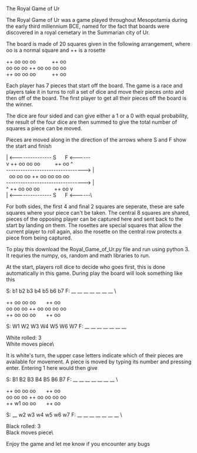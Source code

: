 The Royal Game of Ur

The Royal Game of Ur was a game played throughout Mesopotamia during the early third millennium BCE, named for the fact that boards were discovered in a royal cemetary in the Summarian city of Ur.

The board is made of 20 squares given in the following arrangement, where oo is a normal square and ++ is a rosette

++ oo oo oo&nbsp;&nbsp;&nbsp;&nbsp;&nbsp;&nbsp;&nbsp;&nbsp;&nbsp;&nbsp;&nbsp;++ oo\
oo oo oo ++ oo oo oo oo\
++ oo oo oo&nbsp;&nbsp;&nbsp;&nbsp;&nbsp;&nbsp;&nbsp;&nbsp;&nbsp;&nbsp;&nbsp;++ oo


Each player has 7 pieces that start off the board. The game is a race and players take it in turns to roll a set of dice and move their pieces onto and then off of the board. The first player to get all their pieces off the board is the winner.

The dice are four sided and can give either a 1 or a 0 with equal probability, the result of the four dice are then summed to give the total number of squares a piece can be moved.

Pieces are moved along in the direction of the arrows where S and F show the start and finish

| <--------------- S&nbsp;&nbsp;&nbsp;&nbsp;&nbsp;&nbsp;F <------\
v ++ oo oo oo&nbsp;&nbsp;&nbsp;&nbsp;&nbsp;&nbsp;&nbsp;&nbsp;&nbsp;&nbsp;++ oo ^\
---------------------------------> |\
&nbsp;&nbsp;oo oo oo ++ oo oo oo oo \
---------------------------------> |  
^ ++ oo oo oo&nbsp;&nbsp;&nbsp;&nbsp;&nbsp;&nbsp;&nbsp;&nbsp;&nbsp;&nbsp;++ oo v\
| <--------------- S&nbsp;&nbsp;&nbsp;&nbsp;&nbsp;&nbsp;F <------\

For both sides, the first 4 and final 2 squares are seperate, these are safe squares where your piece can't be taken.
The central 8 squares are shared, pieces of the opposing player can be captured here and sent back to the start by landing on them.
The rosettes are special squares that allow the current player to roll again, also the rosette on the central row protects a piece from being captured.

To play this download the Royal_Game_of_Ur.py file and run using python 3. It requries the numpy, os, random and math libraries to run.

At the start, players roll dice to decide who goes first, this is done automatically in this game.
During play the board will look something like this


S: b1 b2 b3 b4 b5 b6 b7 F: __ __ __ __ __ __ __ \

++ oo oo oo&nbsp;&nbsp;&nbsp;&nbsp;&nbsp;&nbsp;&nbsp;++ oo \
oo oo oo ++ oo oo oo oo \
++ oo oo oo&nbsp;&nbsp;&nbsp;&nbsp;&nbsp;&nbsp;&nbsp;++ oo 

S: W1 W2 W3 W4 W5 W6 W7 F: __ __ __ __ __ __ __ 

White rolled: 3\
White moves piece\

It is white's turn, the upper case letters indicate which of their pieces are available for movement. A piece is moved by typing its number and pressing enter. Entering 1 here would then give

S: B1 B2 B3 B4 B5 B6 B7 F: __ __ __ __ __ __ __ \

++ oo oo oo&nbsp;&nbsp;&nbsp;&nbsp;&nbsp;&nbsp;&nbsp;++ oo \
oo oo oo ++ oo oo oo oo \
++ w1 oo oo&nbsp;&nbsp;&nbsp;&nbsp;&nbsp;&nbsp;&nbsp;++ oo 

S: __ w2 w3 w4 w5 w6 w7 F: __ __ __ __ __ __ __ \

Black rolled: 3\
Black moves piece\


Enjoy the game and let me know if you encounter any bugs



